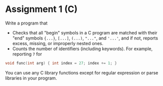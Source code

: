 # Assignment 1 (C)

Write a program that

 * Checks that all "begin" symbols in a C program are matched with their "end" symbols `{...}`, `[...]`, `(...)`, `"..."`, and `'...'`, and if not, reports excess, missing, or improperly nested ones.
 * Counts the number of identifiers (including keywords). For example, reporting `7` for 
 
```c
void func(int arg) { int index = 27; index += 1; }
```

You can use any C library functions except for regular expression or parse libraries in your program.

